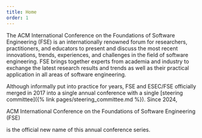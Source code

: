 ```yaml
---
title: Home
order: 1
---
```

The ACM International Conference on the Foundations of Software Engineering (FSE) is an internationally renowned forum for researchers, practitioners, and educators to present and discuss the most recent innovations, trends, experiences, and challenges in the field of software engineering. FSE brings together experts from academia and industry to exchange the latest research results and trends as well as their practical application in all areas of software engineering.

Although informally put into practice for years, FSE and ESEC/FSE officially merged in 2017 into a single annual conference with a single [steering committee]({% link pages/steering_committee.md %}). Since 2024,  

ACM International Conference on the Foundations of Software Engineering (FSE) 

is the official new name of this annual conference series. 

